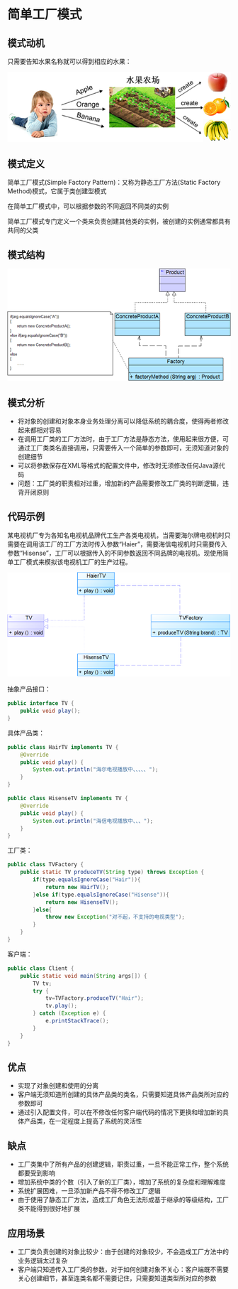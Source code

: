 # 简单工厂模式


<!--more-->

## 模式动机

只需要告知水果名称就可以得到相应的水果：

![image-20210416212216842.png](./images/image-20210416212216842.png)

## 模式定义

简单工厂模式(Simple Factory Pattern)：又称为静态工厂方法(Static Factory Method)模式，它属于类创建型模式

在简单工厂模式中，可以根据参数的不同返回不同类的实例

简单工厂模式专门定义一个类来负责创建其他类的实例，被创建的实例通常都具有共同的父类

## 模式结构

![image-20210416212336941.png](./images/image-20210416212336941.png)

## 模式分析

- 将对象的创建和对象本身业务处理分离可以降低系统的耦合度，使得两者修改起来都相对容易
- 在调用工厂类的工厂方法时，由于工厂方法是静态方法，使用起来很方便，可通过工厂类类名直接调用，只需要传入一个简单的参数即可，无须知道对象的创建细节
- 可以将参数保存在XML等格式的配置文件中，修改时无须修改任何Java源代码
- 问题：工厂类的职责相对过重，增加新的产品需要修改工厂类的判断逻辑，违背开闭原则

## 代码示例

某电视机厂专为各知名电视机品牌代工生产各类电视机，当需要海尔牌电视机时只需要在调用该工厂的工厂方法时传入参数“Haier”，需要海信电视机时只需要传入参数“Hisense”，工厂可以根据传入的不同参数返回不同品牌的电视机。现使用简单工厂模式来模拟该电视机工厂的生产过程。

![image-20210416215907401.png](./images/image-20210416215907401.png)

抽象产品接口：

```java
public interface TV {
    public void play();
}
```

具体产品类：

```java
public class HairTV implements TV {
    @Override
    public void play() {
        System.out.println("海尔电视播放中、、、、、");
    }
}
```

```java
public class HisenseTV implements TV {
    @Override
    public void play() {
        System.out.println("海信电视播放中、、、");
    }
}
```

工厂类：

```java
public class TVFactory {
    public static TV produceTV(String type) throws Exception {
        if(type.equalsIgnoreCase("Hair")){
            return new HairTV();
        }else if(type.equalsIgnoreCase("Hisense")){
            return new HisenseTV();
        }else{
            throw new Exception("对不起，不支持的电视类型");
        }
    }
}
```

客户端：

```java
public class Client {
    public static void main(String args[]) {
        TV tv;
        try {
            tv=TVFactory.produceTV("Hair");
            tv.play();
        } catch (Exception e) {
            e.printStackTrace();
        }
    }
}
```

## 优点

- 实现了对象创建和使用的分离
- 客户端无须知道所创建的具体产品类的类名，只需要知道具体产品类所对应的参数即可
- 通过引入配置文件，可以在不修改任何客户端代码的情况下更换和增加新的具体产品类，在一定程度上提高了系统的灵活性

## 缺点

- 工厂类集中了所有产品的创建逻辑，职责过重，一旦不能正常工作，整个系统都要受到影响
- 增加系统中类的个数（引入了新的工厂类），增加了系统的复杂度和理解难度
- 系统扩展困难，一旦添加新产品不得不修改工厂逻辑
- 由于使用了静态工厂方法，造成工厂角色无法形成基于继承的等级结构，工厂类不能得到很好地扩展

## 应用场景

- 工厂类负责创建的对象比较少：由于创建的对象较少，不会造成工厂方法中的业务逻辑太过复杂
- 客户端只知道传入工厂类的参数，对于如何创建对象不关心：客户端既不需要关心创建细节，甚至连类名都不需要记住，只需要知道类型所对应的参数
